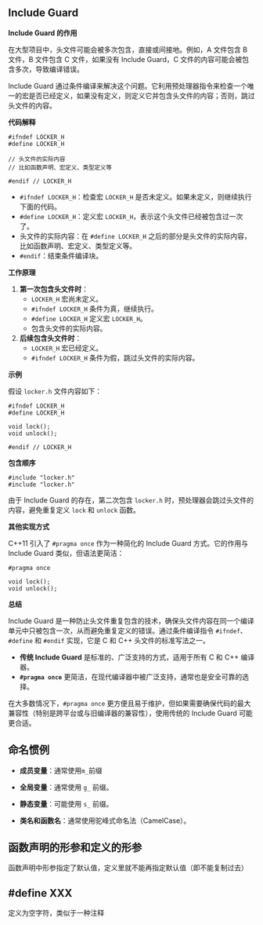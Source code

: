 ## Include Guard 

**Include Guard 的作用**

在大型项目中，头文件可能会被多次包含，直接或间接地。例如，A 文件包含 B 文件，B 文件包含 C 文件，如果没有 Include Guard，C 文件的内容可能会被包含多次，导致编译错误。

Include Guard 通过条件编译来解决这个问题。它利用预处理器指令来检查一个唯一的宏是否已经定义，如果没有定义，则定义它并包含头文件的内容；否则，跳过头文件的内容。

**代码解释**



```
#ifndef LOCKER_H
#define LOCKER_H

// 头文件的实际内容
// 比如函数声明、宏定义、类型定义等

#endif // LOCKER_H
```

- `#ifndef LOCKER_H`：检查宏 `LOCKER_H` 是否未定义。如果未定义，则继续执行下面的代码。
- `#define LOCKER_H`：定义宏 `LOCKER_H`，表示这个头文件已经被包含过一次了。
- 头文件的实际内容：在 `#define LOCKER_H` 之后的部分是头文件的实际内容，比如函数声明、宏定义、类型定义等。
- `#endif`：结束条件编译块。

**工作原理**

1. **第一次包含头文件时**：
   - `LOCKER_H` 宏尚未定义。
   - `#ifndef LOCKER_H` 条件为真，继续执行。
   - `#define LOCKER_H` 定义宏 `LOCKER_H`。
   - 包含头文件的实际内容。
2. **后续包含头文件时**：
   - `LOCKER_H` 宏已经定义。
   - `#ifndef LOCKER_H` 条件为假，跳过头文件的实际内容。

**示例**

假设 `locker.h` 文件内容如下：



```
#ifndef LOCKER_H
#define LOCKER_H

void lock();
void unlock();

#endif // LOCKER_H
```

**包含顺序**



```
#include "locker.h"
#include "locker.h"
```

由于 Include Guard 的存在，第二次包含 `locker.h` 时，预处理器会跳过头文件的内容，避免重复定义 `lock` 和 `unlock` 函数。

**其他实现方式**

C++11 引入了 `#pragma once` 作为一种简化的 Include Guard 方式。它的作用与 Include Guard 类似，但语法更简洁：



```
#pragma once

void lock();
void unlock();
```

**总结**

Include Guard 是一种防止头文件重复包含的技术，确保头文件内容在同一个编译单元中只被包含一次，从而避免重复定义的错误。通过条件编译指令 `#ifndef`、`#define` 和 `#endif` 实现，它是 C 和 C++ 头文件的标准写法之一。

- **传统 Include Guard** 是标准的、广泛支持的方式，适用于所有 C 和 C++ 编译器。
- **`#pragma once`** 更简洁，在现代编译器中被广泛支持，通常也是安全可靠的选择。

在大多数情况下，`#pragma once` 更方便且易于维护，但如果需要确保代码的最大兼容性（特别是跨平台或与旧编译器的兼容性），使用传统的 Include Guard 可能更合适。

## 命名惯例

- **成员变量**：通常使用`m_`前缀

- **全局变量**：通常使用 `g_` 前缀。
- **静态变量**：可能使用 `s_` 前缀。
- **类名和函数名**：通常使用驼峰式命名法（CamelCase）。

## 函数声明的形参和定义的形参

函数声明中形参指定了默认值，定义里就不能再指定默认值（即不能复制过去）

## #define XXX 

定义为空字符，类似于一种注释
